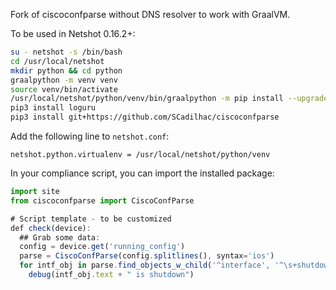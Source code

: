 
Fork of ciscoconfparse without DNS resolver to work with GraalVM.

To be used in Netshot 0.16.2+:

```bash
su - netshot -s /bin/bash
cd /usr/local/netshot
mkdir python && cd python
graalpython -m venv venv
source venv/bin/activate
/usr/local/netshot/python/venv/bin/graalpython -m pip install --upgrade pip
pip3 install loguru
pip3 install git+https://github.com/SCadilhac/ciscoconfparse
```

Add the following line to `netshot.conf`:

```
netshot.python.virtualenv = /usr/local/netshot/python/venv
```

In your compliance script, you can import the installed package:

```js
import site
from ciscoconfparse import CiscoConfParse

# Script template - to be customized
def check(device):
  ## Grab some data:
  config = device.get('running_config')
  parse = CiscoConfParse(config.splitlines(), syntax='ios')
  for intf_obj in parse.find_objects_w_child('^interface', '^\s+shutdown'):
    debug(intf_obj.text + " is shutdown")
```

